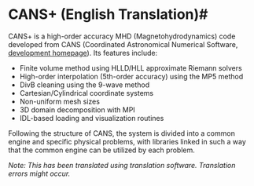 # CANS+ (English Translation)#

CANS+ is a high-order accuracy MHD (Magnetohydrodynamics) code developed from CANS (Coordinated Astronomical Numerical Software, [development homepage](http://www-space.eps.s.u-tokyo.ac.jp/~yokoyama/etc/cans/)). Its features include:

* Finite volume method using HLLD/HLL approximate Riemann solvers
* High-order interpolation (5th-order accuracy) using the MP5 method
* DivB cleaning using the 9-wave method
* Cartesian/Cylindrical coordinate systems
* Non-uniform mesh sizes
* 3D domain decomposition with MPI
* IDL-based loading and visualization routines

Following the structure of CANS, the system is divided into a common engine and specific physical problems, with libraries linked in such a way that the common engine can be utilized by each problem.

_Note: This has been translated using translation software. Translation errors might occur._
